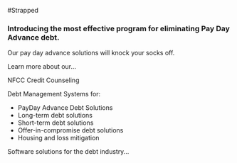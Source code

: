 #Strapped

### Introducing the most effective program for eliminating Pay Day Advance debt.

Our pay day advance solutions will knock your socks off.  

Learn more about our...

NFCC Credit Counseling

Debt Management Systems for:

  * PayDay Advance Debt Solutions
  * Long-term debt solutions
  * Short-term debt solutions
  * Offer-in-compromise debt solutions
  * Housing and loss mitigation

Software solutions for the debt industry...
  

